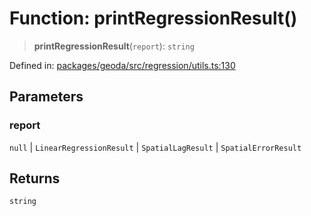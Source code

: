 # Function: printRegressionResult()

> **printRegressionResult**(`report`): `string`

Defined in: [packages/geoda/src/regression/utils.ts:130](https://github.com/GeoDaCenter/openassistant/blob/2cb8f20a901f3385efeb40778248119c5e49db78/packages/geoda/src/regression/utils.ts#L130)

## Parameters

### report

`null` | `LinearRegressionResult` | `SpatialLagResult` | `SpatialErrorResult`

## Returns

`string`
